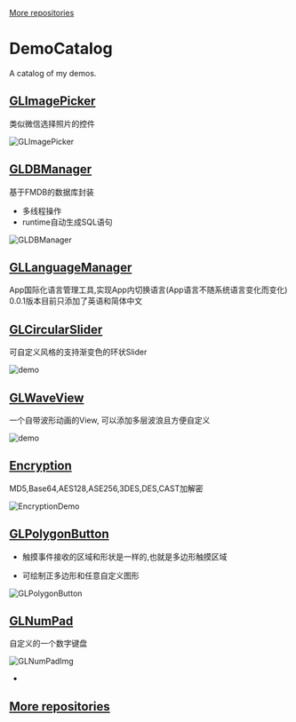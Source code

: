 
[More repositories](https://github.com/GrayLand119?tab=repositories)

# DemoCatalog
A catalog of my demos.

## [GLImagePicker](https://github.com/GrayLand119/GLImagePicker)

类似微信选择照片的控件

![GLImagePicker](https://github.com/GrayLand119/GLImagePicker/blob/master/GLImagePicker.gif)

## [GLDBManager](https://github.com/GrayLand119/GLDBManager)

基于FMDB的数据库封装

* 多线程操作
* runtime自动生成SQL语句

![GLDBManager](https://github.com/GrayLand119/GLDBManager/blob/master/GLDBManagerDemo.jpg)

## [GLLanguageManager](https://github.com/GrayLand119/LocalizableDemo)

App国际化语言管理工具,实现App内切换语言(App语言不随系统语言变化而变化) 0.0.1版本目前只添加了英语和简体中文


## [GLCircularSlider](https://github.com/GrayLand119/GLCircularSlider)

可自定义风格的支持渐变色的环状Slider

![demo](https://github.com/GrayLand119/GLCircularSlider/blob/master/glcirculardemo.gif)

## [GLWaveView](https://github.com/GrayLand119/GLWaveView)

一个自带波形动画的View, 可以添加多层波浪且方便自定义

![demo](https://github.com/GrayLand119/GLWaveView/blob/master/FitLineTest2.gif)

## [Encryption](https://github.com/GrayLand119/Encryption)

MD5,Base64,AES128,ASE256,3DES,DES,CAST加解密

![EncryptionDemo](https://github.com/GrayLand119/Encryption/blob/master/EncryptDemo1.jpg)

## [GLPolygonButton](https://github.com/GrayLand119/GLPolygonButtonDemo)

* 触摸事件接收的区域和形状是一样的,也就是多边形触摸区域

* 可绘制正多边形和任意自定义图形

![GLPolygonButton](https://github.com/GrayLand119/GLPolygonButtonDemo/blob/master/DemoImg01.png)

## [GLNumPad](https://github.com/GrayLand119/GLNumPad)

自定义的一个数字键盘

![GLNumPadImg](https://github.com/GrayLand119/GLNumPad/blob/master/GLNumPadImg.jpg)

-
## [More repositories](https://github.com/GrayLand119?tab=repositories)

